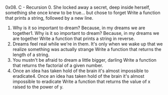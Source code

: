 0x08. C - Recursion
0. She locked away a secret, deep inside herself, something she once knew to be true... but chose to forget
Write a function that prints a string, followed by a new line.
1. Why is it so important to dream? Because, in my dreams we are together1. Why is it so important to dream? Because, in my dreams we are together
 Write a function that prints a string in reverse.
2. Dreams feel real while we're in them. It's only when we wake up that we realize something was actually strange
 Write a function that returns the length of a string.
3. You mustn't be afraid to dream a little bigger, darling
 Write a function that returns the factorial of a given number.
4. Once an idea has taken hold of the brain it's almost impossible to eradicate4. Once an idea has taken hold of the brain it's almost impossible to eradicate
Write a function that returns the value of x raised to the power of y.
